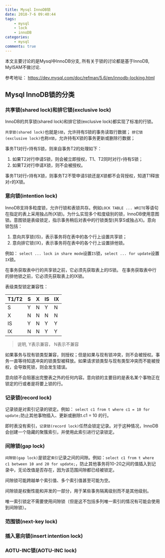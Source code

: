 ```yaml
---
title: Mysql InnoDB锁
date: 2018-7-6 09:40:44
tags:
    - mysql
    - lock
    - innoDB
categories:
    - mysql
comments: true
---
```

本文主要讨论的是Mysql中InnoDB分支, 所有关于锁的讨论都是基于InnoDB, MyISAM不做讨论.

参考地址： https://dev.mysql.com/doc/refman/5.6/en/innodb-locking.html

## Mysql InnoDB锁的分类
### 共享锁(shared lock)和排它锁(exclusive lock)

InnoDB的共享锁(shared lock)和排它锁(exclusive lock)都实现了标准的行锁。

`共享锁(shared lock)`也就是`S锁`，允许持有S锁的事务读取行数据；
`排它锁(exclusive lock)`也称`X锁`，允许持有X锁的事务更新或删除行数据；

事务T1对行`r`持有S锁，则来自事务T2的处理如下：
1. 如果T2对行申请S锁，则会被立即授权，T1、T2同时对行`r`持有S锁；
2. 如果T2对行申请X锁，则不会被授权。

事务T1对行`r`持有X锁，则事务T2不管申请S锁还是X锁都不会背授权，知道T1释放对`r`的X锁。

### 意向锁(intention lock)

InnoDB支持多粒度锁，允许行锁和表锁共存。例如`LOCK TABLE ... WRITE`等语句在指定的表上采用独占所(X锁)。为什么实现多个粒度级别的锁，InnoDB使用意图锁。意图锁是表级锁定，指示事务稍后对表中的行锁类型(共享S或独占X)。意向锁包括：
1. 意向共享锁(IS)，表示事务将在表中的各个行上设置共享锁；
2. 意向排它锁(IX)，表示事务将在表中的各个行上设置排他锁。

例如： `select ... lock in share mode`设置`IS`锁，`select ... for update`设置`IX`锁。

在事务获取表中行的共享锁之前，它必须先获取表上的IS锁。
在事务获取表中行的排他锁之前，它必须先获取表上的IX锁。

表级类型锁定兼容性：

|T1/T2|  S  |  X  |  IS  |  IX  |
| --- | --- | --- | ---  |  --- |
|  S  |  Y  |  N  |  Y   |   N  |
|  X  |  N  |  N  |  N   |   N  |
|  IS |  Y  |  N  |  Y   |   Y  |
|  IX |  N  |  N  |  Y   |   Y  |

> 说明, Y表示兼容， N表示不兼容

如果事务与现有锁类型兼容，则授权；但是如果与现有锁冲突，则不会被授权。事务一直等待知道冲突的锁类型被释放。如果请求锁类型与现有类型冲突而不能被授权，会导致死锁，则会发生错误。

意向锁不会阻塞出完整表之外的任何内容。意向锁的主要目的是表名某个事物正在锁定的行或者是将要上锁的行。

### 记录锁(record lock)

记录锁是对索引记录的锁定。例如： `select c1 from t where c1 = 10 for update;`防止其他事物插入、更新或删除t.c1 = 10 的行。

即时表没有索引，`记录锁(record lock)`任然会锁定记录。对于这种情况，InnoDB会创建一个隐藏的聚簇索引，并使用此索引进行记录锁定。

### 间隙锁(gap lock)

`间隙锁(gap lock)`是锁定`索引`记录之间的间隙。例如：`select c1 from t where c1 between 10 and 20 for update;`，防止其他事务将10-20之间的值插入到记录中，无论改值是否存在，因为该范围间隙都已经被锁定。

间隙锁可能跨越单个索引值、多个索引值甚至可能为空。

间隙锁是权衡性能和并发的一部分，用于某些事务隔离级别而不是其他级别。

唯一索引锁定不需要使用间隙锁（但是这不包括多列唯一索引的情况有可能会使用到间隙锁）。

### 范围锁(next-key lock)

### 插入意向锁(insert intention lock)

### AOTU-INC锁(AOTU-INC lock)
